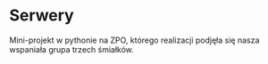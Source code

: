 # Serwery
Mini-projekt w pythonie na ZPO, którego realizacji podjęła się nasza wspaniała grupa trzech śmiałków.
